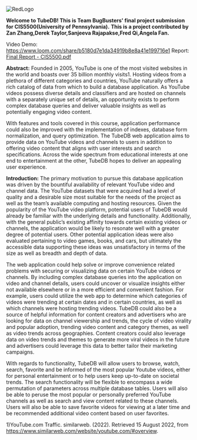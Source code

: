 ![RedLogo](https://user-images.githubusercontent.com/71825413/185238293-f0140573-f7e2-4158-aac8-873ac2126e20.png)


**Welcome to TubeDB! This is Team BugBusters' final project submission for CIS5500(University of Pennsylvania).**
**This is a project contributed by Zan Zhang,Derek Taylor,Sanjeeva Rajapakse,Fred Qi,Angela Fan.**

Video Demo: https://www.loom.com/share/b5180d7e1da34919b8e8a41e199716e1
Report: [Final Report - CIS5500.pdf](https://github.com/zanenzhang/CIS5500-Team-Project/files/9367292/Final.Report.-.CIS5500.pdf)

**Abstract:**
Founded in 2005, YouTube is one of the most visited websites in the world and boasts over 35 billion monthly visits1. Hosting videos from a plethora of different categories and countries, YouTube naturally offers a rich catalog of data from which to build a database application. As YouTube videos possess diverse details and classifiers and are hosted on channels with a separately unique set of details, an opportunity exists to perform complex database queries and deliver valuable insights as well as potentially engaging video content.

With features and tools covered in this course, application performance could also be improved with the implementation of indexes, database form normalization, and query optimization. The TubeDB web application aims to provide data on YouTube videos and channels to users in addition to offering video content that aligns with user interests and search specifications. Across the wide spectrum from educational interests at one end to entertainment at the other, TubeDB hopes to deliver an appealing user experience.   

**Introduction:**
The primary motivation to pursue this database application was driven by the bountiful availability of relevant YouTube video and channel data. The YouTube datasets that were acquired had a level of quality and a desirable size most suitable for the needs of the project as well as the team’s available computing and hosting resources. Given the popularity of the YouTube video platform, potential users of TubeDB would already be familiar with the underlying details and functionality. Additionally, with the general public’s existing affinity towards certain existing videos or channels, the application would be likely to resonate well with a greater degree of potential users. Other potential application ideas were also evaluated pertaining to video games, books, and cars, but ultimately the accessible data supporting these ideas was unsatisfactory in terms of the size as well as breadth and depth of data. 

The web application could help solve or improve convenience related problems with securing or visualizing data on certain YouTube videos or channels. By including complex database queries into the application on video and channel details, users could uncover or visualize insights either not available elsewhere or in a more efficient and convenient fashion. For example, users could utilize the web app to determine which categories of videos were trending at certain dates and in certain countries, as well as which channels were hosting trending videos. TubeDB could also be a source of helpful information for content creators and advertisers who are looking for data on channel viewership and trends, the cycle of video virality and popular adoption, trending video content and category themes, as well as video trends across geographies. Content creators could also leverage data on video trends and themes to generate more viral videos in the future and advertisers could leverage this data to better tailor their marketing campaigns.
 
With regards to functionality, TubeDB will allow users to browse, watch, search, favorite and be informed of the most popular Youtube videos, either for personal entertainment or to help users keep up-to-date on societal trends. The search functionality will be flexible to encompass a wide permutation of parameters across multiple database tables. Users will also be able to peruse the most popular or personally preferred YouTube channels as well as search and view content related to these channels. Users will also be able to save favorite videos for viewing at a later time and be recommended additional video content based on user favorites.

1)YouTube.com Traffic. similarweb. (2022). Retrieved 15 August 2022, from https://www.similarweb.com/website/youtube.com/#overview.

